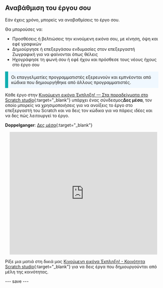 ## Αναβάθμιση του έργου σου

Εάν έχεις χρόνο, μπορείς να αναβαθμίσεις το έργο σου.

Θα μπορούσες να:
+ Προσθέσεις ή βελτιώσεις την κινούμενη εικόνα σου, με κίνηση, όψη και εφέ γραφικών
+ Δημιούργησε ή επεξεργάσου ενδυμασίες στον επεξεργαστή Ζωγραφική για να φαίνονται όπως θέλεις
+ Ηχογράφησε τη φωνή σου ή εφέ ήχου και πρόσθεσε τους νέους ήχους στο έργο σου

<p style="border-left: solid; border-width:10px; border-color: #0faeb0; background-color: aliceblue; padding: 10px;">
Οι επαγγελματίες προγραμματιστές εξερευνούν και εμπνέονται από κώδικα που δημιουργήθηκε από άλλους προγραμματιστές. 
</p>

Κάθε έργο στην [Κινούμενη εικόνα Έκπληξη! — Στα παραδείγματα στο Scratch studio](https://scratch.mit.edu/studios/29075822){:target="_blank"} υπάρχει ένας σύνδεσμος**Δες μέσα**, τον οποίο μπορείς να χρησιμοποιήσεις για να ανοίξεις το έργο στο επεξεργαστή του Scratch και να δεις τον κώδικα για να πάρεις ιδέες και να δες πώς λειτουργεί το έργο.

**Doppelganger**: [Δες μέσα](https://scratch.mit.edu/projects/633587448/editor){:target="_blank"}
<div class="scratch-preview" style="margin-left: 15px;">
  <iframe allowtransparency="true" width="485" height="402" src="https://scratch.mit.edu/projects/embed/633587448/?autostart=false" frameborder="0"></iframe>
</div>

Ρίξε μια ματιά στη δικιά μας [Κινούμενη εικόνα Έκπληξη! - Κοινότητα Scratch studio](https://scratch.mit.edu/studios/29079784){:target="_blank"} για να δεις έργα που δημιουργούνται από μέλη της κοινότητας.

--- save ---
